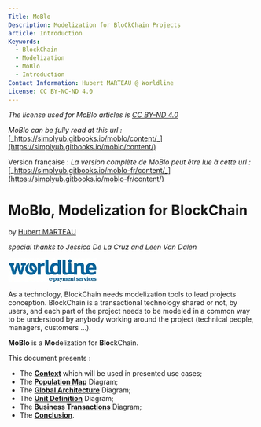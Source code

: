 ```yaml
---
Title: MoBlo
Description: Modelization for BloCkChain Projects
article: Introduction
Keywords:
  - BlockChain
  - Modelization
  - MoBlo
  - Introduction
Contact Information: Hubert MARTEAU @ Worldline
License: CC BY-NC-ND 4.0
---
```


_The license used for MoBlo articles is_ [_CC BY-ND 4.0_](https://creativecommons.org/licenses/by-nd/4.0)

_MoBlo can be fully read at this url :_ [_https://simplyub.gitbooks.io/moblo/content/_](https://simplyub.gitbooks.io/moblo/content/)

Version française : _La version complète de MoBlo peut être lue à cette url :_[ ](https://simplyub.gitbooks.io/moblo/content/)[_https://simplyub.gitbooks.io/moblo-fr/content/_](https://simplyub.gitbooks.io/moblo-fr/content/)

# MoBlo, Modelization for BlockChain

by [Hubert MARTEAU](https://github.com/SimplyUb)

_special thanks to Jessica De La Cruz and Leen Van Dalen_

[![](/Img/WorldLine-Logo-petit.jpg)](http://worldline.com)

As a technology, BlockChain needs modelization tools to lead projects conception. BlockChain is a transactional technology shared or not, by users, and each part of the project needs to be modeled in a common way to be understood by anybody working around the project \(technical people, managers, customers …\).

**MoBlo** is a **Mo**delization for **Blo**ckChain.

This document presents :

* The [**Context**](/01-context.md) which will be used in presented use cases;
* The [**Population Map**](/02-pm.md) Diagram;
* The [**Global Architecture**](/03-ga.md) Diagram;
* The [**Unit Definition**](/04-ud.md) Diagram;
* The [**Business Transactions**](/05) Diagram;
* The [**Conclusion**](/06-conclusion.md).



